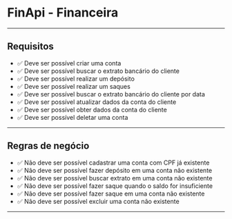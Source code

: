 # FinApi - Financeira

---

## Requisitos

- :white_check_mark: Deve ser possível criar uma conta </br>
- :white_check_mark: Deve ser possível buscar o extrato bancário do cliente </br>
- :white_check_mark: Deve ser possível realizar um depósito </br>
- :white_check_mark: Deve ser possível realizar um saques </br>
- :white_check_mark: Deve ser possível buscar o extrato bancário do cliente por data </br>
- :white_check_mark: Deve ser possível atualizar dados da conta do cliente </br>
- :white_check_mark: Deve ser possível obter dados da conta do cliente </br>
- :white_check_mark: Deve ser possível deletar uma conta </br>

---

## Regras de negócio

- :white_check_mark: Não deve ser possível cadastrar uma conta com CPF já existente </br>
- :white_check_mark: Não deve ser possível fazer depósito em uma conta não existente </br>
- :white_check_mark: Não deve ser possível buscar extrato em uma conta não existente </br>
- :white_check_mark: Não deve ser possível fazer saque quando o saldo for insuficiente </br>
- :white_check_mark: Não deve ser possível fazer saque em uma conta não existente </br>
- :white_check_mark: Não deve ser possível excluir uma conta não existente </br>

---
